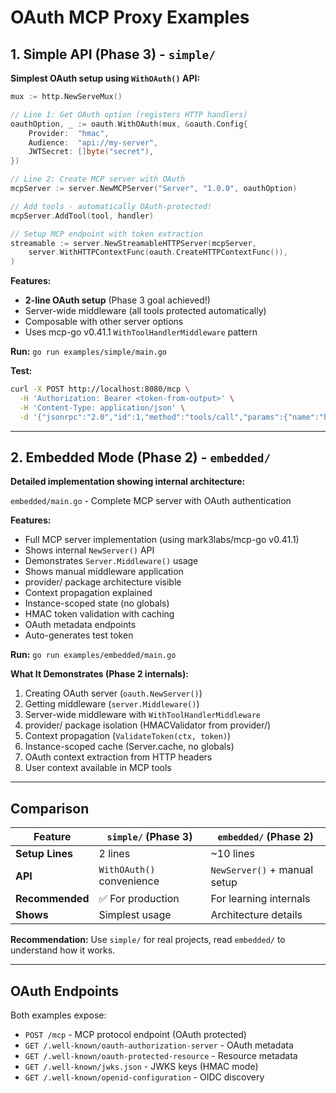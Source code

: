 # OAuth MCP Proxy Examples

## 1. Simple API (Phase 3) - `simple/`

**Simplest OAuth setup using `WithOAuth()` API:**

```go
mux := http.NewServeMux()

// Line 1: Get OAuth option (registers HTTP handlers)
oauthOption, _ := oauth.WithOAuth(mux, &oauth.Config{
    Provider:  "hmac",
    Audience:  "api://my-server",
    JWTSecret: []byte("secret"),
})

// Line 2: Create MCP server with OAuth
mcpServer := server.NewMCPServer("Server", "1.0.0", oauthOption)

// Add tools - automatically OAuth-protected!
mcpServer.AddTool(tool, handler)

// Setup MCP endpoint with token extraction
streamable := server.NewStreamableHTTPServer(mcpServer,
    server.WithHTTPContextFunc(oauth.CreateHTTPContextFunc()),
)
```

**Features:**
- **2-line OAuth setup** (Phase 3 goal achieved!)
- Server-wide middleware (all tools protected automatically)
- Composable with other server options
- Uses mcp-go v0.41.1 `WithToolHandlerMiddleware` pattern

**Run:** `go run examples/simple/main.go`

**Test:**
```bash
curl -X POST http://localhost:8080/mcp \
  -H 'Authorization: Bearer <token-from-output>' \
  -H 'Content-Type: application/json' \
  -d '{"jsonrpc":"2.0","id":1,"method":"tools/call","params":{"name":"hello","arguments":{}}}'
```

---

## 2. Embedded Mode (Phase 2) - `embedded/`

**Detailed implementation showing internal architecture:**

`embedded/main.go` - Complete MCP server with OAuth authentication

**Features:**
- Full MCP server implementation (using mark3labs/mcp-go v0.41.1)
- Shows internal `NewServer()` API
- Demonstrates `Server.Middleware()` usage
- Shows manual middleware application
- provider/ package architecture visible
- Context propagation explained
- Instance-scoped state (no globals)
- HMAC token validation with caching
- OAuth metadata endpoints
- Auto-generates test token

**Run:** `go run examples/embedded/main.go`

**What It Demonstrates (Phase 2 internals):**
1. Creating OAuth server (`oauth.NewServer()`)
2. Getting middleware (`server.Middleware()`)
3. Server-wide middleware with `WithToolHandlerMiddleware`
4. provider/ package isolation (HMACValidator from provider/)
5. Context propagation (`ValidateToken(ctx, token)`)
6. Instance-scoped cache (Server.cache, no globals)
7. OAuth context extraction from HTTP headers
8. User context available in MCP tools

---

## Comparison

| Feature | `simple/` (Phase 3) | `embedded/` (Phase 2) |
|---------|---------------------|----------------------|
| **Setup Lines** | 2 lines | ~10 lines |
| **API** | `WithOAuth()` convenience | `NewServer()` + manual setup |
| **Recommended** | ✅ For production | For learning internals |
| **Shows** | Simplest usage | Architecture details |

**Recommendation:** Use `simple/` for real projects, read `embedded/` to understand how it works.

---

## OAuth Endpoints

Both examples expose:
- `POST /mcp` - MCP protocol endpoint (OAuth protected)
- `GET /.well-known/oauth-authorization-server` - OAuth metadata
- `GET /.well-known/oauth-protected-resource` - Resource metadata
- `GET /.well-known/jwks.json` - JWKS keys (HMAC mode)
- `GET /.well-known/openid-configuration` - OIDC discovery
